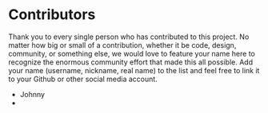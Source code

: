# Contributors

Thank you to every single person who has contributed to this project. No matter how big or small of a contribution, whether it be code, design, community, or something else, we would love to feature your name here to recognize the enormous community effort that made this all possible. Add your name \(username, nickname, real name\) to the list and feel free to link it to your Github or other social media account.

* Johnny
* 
